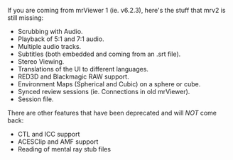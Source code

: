 If you are coming from mrViewer 1 (ie. v6.2.3), here's the stuff that
mrv2 is still missing:

- Scrubbing with Audio.
- Playback of 5:1 and 7:1 audio.
- Multiple audio tracks.
- Subtitles (both embedded and coming from an .srt file).
- Stereo Viewing.
- Translations of the UI to different languages.
- RED3D and Blackmagic RAW support.
- Environment Maps (Spherical and Cubic) on a sphere or cube.
- Synced review sessions (ie. Connections in old mrViewer).
- Session file.

There are other features that have been deprecated and will *NOT* come back:

- CTL and ICC support
- ACESClip and AMF support
- Reading of mental ray stub files
